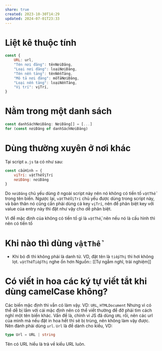 ```yaml
---
share: true
created: 2023-10-30T14:29
updated: 2024-07-01T23:33
---
```

# Liệt kê thuộc tính
```js
const {
	URL: url,
	"Tên nơi đăng": tênNơiĐăng,
	"Loại nơi đăng": loạiNơiĐăng,
	"Tên nền tảng": tênNềnTảng,
	"Mô tả nơi đăng": môTảNơiĐăng,
	"Loại nền tảng": loạiNềnTảng,
	"Vị trí": vịTrí,
} 
```
# Nằm trong một danh sách
```ts
const danhSáchNơiĐăng: NơiĐăng[] = [...] 
for (const nơiĐăng of danhSáchNơiĐăng) 
```
# Dùng thường xuyên ở nơi khác
Tại script `a.js` ta có như sau:
```js
const cấuHình = {
	vịTrí: vậtThểVịTrí
	nơiĐăng: nơiĐăng
} 
```
Do `nơiĐăng` chủ yếu dùng ở ngoài script này nên nó không có tiền tố `vậtThể` trong tên biến. Ngược lại, `vậtThểVịTrí` chủ yếu được dùng trong script này, và bản thân nó cũng cần phải dùng cả key `vịTrí`, nên để phân biệt key với value của entry này thì đặt như vậy cho dễ phân biệt.

Vì để mặc định của không có tiền tố gì là `vậtThể`, nên nếu nó là cấu hình thì nên có tiền tố

# Khi nào thì dùng `vậtThể`
- Khi bỏ đi thì không phải là danh từ. VD, đặt tên là `tiếpThị` thì hơi không lọt. `vậtThểTiếpThị` nghe ổn hơn
Nguồn:: [[Tự ngẫm nghĩ, trải nghiệm]]

# Có viết in hoa các ký tự viết tắt khi dùng camelCase không?
Các biến mặc định thì vẫn có làm vậy. VD: `URL`, `HTMLDocument` Nhưng vì có thể dễ bị lầm với cái mặc định nên có thể viết thường để đỡ phải tìm cách nghĩ một tên biến khác. 
Vấn đề là, chính vì JS đã dùng `URL` rồi, nên các url của mình mà nếu đặt in hoa hết thì sẽ bị trùng, nên không làm vậy được. Nên đành phải dùng `url`. `Url` là để dành cho kiểu, VD: 
```ts
type Url = URL | string
```

Tên có URL hiểu là trả về kiểu URL luôn.